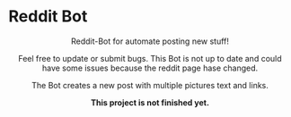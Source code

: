 # Reddit Bot 
<p align="center">Reddit-Bot for automate posting new stuff!</p>
<p align="center">Feel free to update or submit bugs. This Bot is not up to date and could have some issues because the reddit page hase changed.</p>
<p align="center">The Bot creates a new post with multiple pictures text and links.</p>
<p align="center"><strong>This project is not finished yet.</strong></p>
